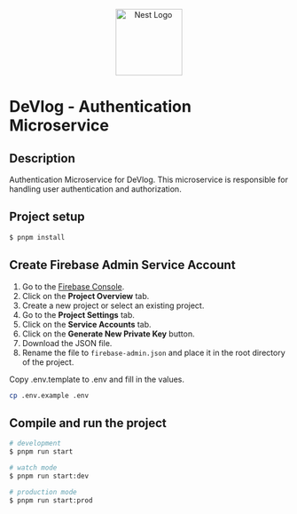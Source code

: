 <p align="center">
  <a href="http://nestjs.com/" target="blank"><img src="https://nestjs.com/img/logo-small.svg" width="120" alt="Nest Logo" /></a>
</p>

[circleci-image]: https://img.shields.io/circleci/build/github/nestjs/nest/master?token=abc123def456
[circleci-url]: https://circleci.com/gh/nestjs/nest

# DeVlog - Authentication Microservice

## Description

Authentication Microservice for DeVlog. This microservice is responsible for handling user authentication and authorization.

## Project setup

```bash
$ pnpm install
```

## Create Firebase Admin Service Account

1. Go to the [Firebase Console](https://console.firebase.google.com/).
2. Click on the **Project Overview** tab.
3. Create a new project or select an existing project.
4. Go to the **Project Settings** tab.
5. Click on the **Service Accounts** tab.
6. Click on the **Generate New Private Key** button.
7. Download the JSON file.
8. Rename the file to `firebase-admin.json` and place it in the root directory of the project.

Copy .env.template to .env and fill in the values.

```bash
cp .env.example .env
```

## Compile and run the project

```bash
# development
$ pnpm run start

# watch mode
$ pnpm run start:dev

# production mode
$ pnpm run start:prod
```